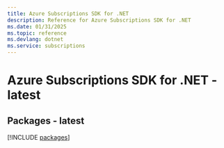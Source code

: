 ```yaml
---
title: Azure Subscriptions SDK for .NET
description: Reference for Azure Subscriptions SDK for .NET
ms.date: 01/31/2025
ms.topic: reference
ms.devlang: dotnet
ms.service: subscriptions
---
```

# Azure Subscriptions SDK for .NET - latest
## Packages - latest
[!INCLUDE [packages](subscriptions-index.md)]